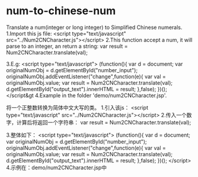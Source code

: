 # num-to-chinese-num
Translate a num(integer or long integer) to Simplified Chinese numerals.
1.Import this js file:
&lt;script type="text/javascript" src="../Num2CNCharacter.js"&gt;&lt;/script&gt;
2.This function accept a num, it will parse to an integer, an return a string:
var result = Num2CNCharacter.translate(val);

3.E.g:
&lt;script type="text/javascript"&gt;
     (function(){
				var d = document;
				var originalNumObj = d.getElementById("number_input");
				originalNumObj.addEventListener("change",function(e){
					var val = originalNumObj.value;
					var result = Num2CNCharacter.translate(val);
					d.getElementById("output_text").innerHTML = result;
				},false);
			})();
&lt;/script&gt
4.Example in the folder 'demo/num2CNCharacter.jsp'.

将一个正整数转换为简体中文大写的类。
1.引入该js：
&lt;script type="text/javascript" src="../Num2CNCharacter.js"&gt;&lt;/script&gt;
2.传入一个数字，计算后将返回一个字符串：
var result = Num2CNCharacter.translate(val);

3.整体如下：
&lt;script type="text/javascript"&gt;
     (function(){
				var d = document;
				var originalNumObj = d.getElementById("number_input");
				originalNumObj.addEventListener("change",function(e){
					var val = originalNumObj.value;
					var result = Num2CNCharacter.translate(val);
					d.getElementById("output_text").innerHTML = result;
				},false);
			})();
&lt;/script&gt;
4.示例在：demo/num2CNCharacter.jsp中
